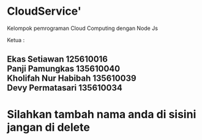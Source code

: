 # CloudService'

Kelompok pemrograman Cloud Computing dengan Node Js

Ketua : <h2>Ekas Setiawan  125610016 <br />
        Panji Pamungkas 135610040
        <br/>Kholifah Nur Habibah 135610039
        <br/> Devy Permatasari 135610034

# Silahkan tambah nama anda di sisini jangan di delete
